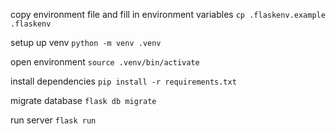 copy environment file and fill in environment variables
`cp .flaskenv.example .flaskenv`

setup up venv
`python -m venv .venv`

open environment
`source .venv/bin/activate`

install dependencies
`pip install -r requirements.txt`

migrate database
`flask db migrate`

run server
`flask run`
